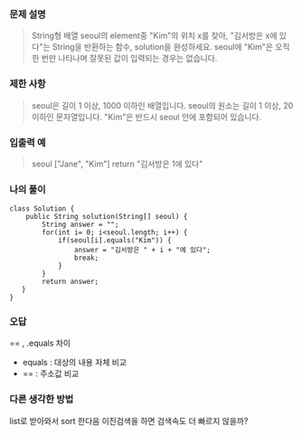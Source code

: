 ### 문제 설명

>String형 배열 seoul의 element중 "Kim"의 위치 x를 찾아, "김서방은 x에 있다"는 String을 반환하는 함수, solution을 완성하세요. seoul에 "Kim"은 오직 한 번만 나타나며 잘못된 값이 입력되는 경우는 없습니다.

### 제한 사항
>seoul은 길이 1 이상, 1000 이하인 배열입니다.
seoul의 원소는 길이 1 이상, 20 이하인 문자열입니다.
"Kim"은 반드시 seoul 안에 포함되어 있습니다.

### 입출력 예
>seoul ["Jane", "Kim"]
return	"김서방은 1에 있다"

### 나의 풀이
```
class Solution {
    public String solution(String[] seoul) {
        String answer = "";
        for(int i= 0; i<seoul.length; i++) {
            if(seoul[i].equals("Kim")) {
                answer = "김서방은 " + i + "에 있다";
                break;
            }  
        }
        return answer;
   }
}
```

### 오답
== , .equals 차이

* equals : 대상의 내용 자체 비교
* == : 주소값 비교


### 다른 생각한 방법
list로 받아와서 sort 한다음 이진검색을 하면 검색속도 더 빠르지 않을까?
